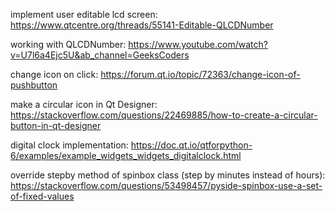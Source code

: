 implement user editable lcd screen:
https://www.qtcentre.org/threads/55141-Editable-QLCDNumber

working with QLCDNumber:
https://www.youtube.com/watch?v=U7l6a4Ejc5U&ab_channel=GeeksCoders

change icon on click:
https://forum.qt.io/topic/72363/change-icon-of-pushbutton

make a circular icon in Qt Designer:
https://stackoverflow.com/questions/22469885/how-to-create-a-circular-button-in-qt-designer

digital clock implementation:
https://doc.qt.io/qtforpython-6/examples/example_widgets_widgets_digitalclock.html

override stepby method of spinbox class (step by minutes instead of hours):
https://stackoverflow.com/questions/53498457/pyside-spinbox-use-a-set-of-fixed-values